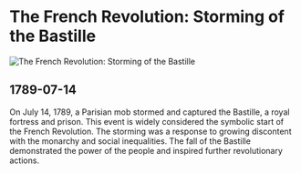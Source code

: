 # The French Revolution: Storming of the Bastille

![The French Revolution: Storming of the Bastille](https://cdn.britannica.com/98/90498-050-5527D0C1/prison-event-Bastille-French-Revolution-engraving-July-14-1789.jpg)

## 1789-07-14

On July 14, 1789, a Parisian mob stormed and captured the Bastille, a royal fortress and prison. This event is widely considered the symbolic start of the French Revolution. The storming was a response to growing discontent with the monarchy and social inequalities. The fall of the Bastille demonstrated the power of the people and inspired further revolutionary actions.